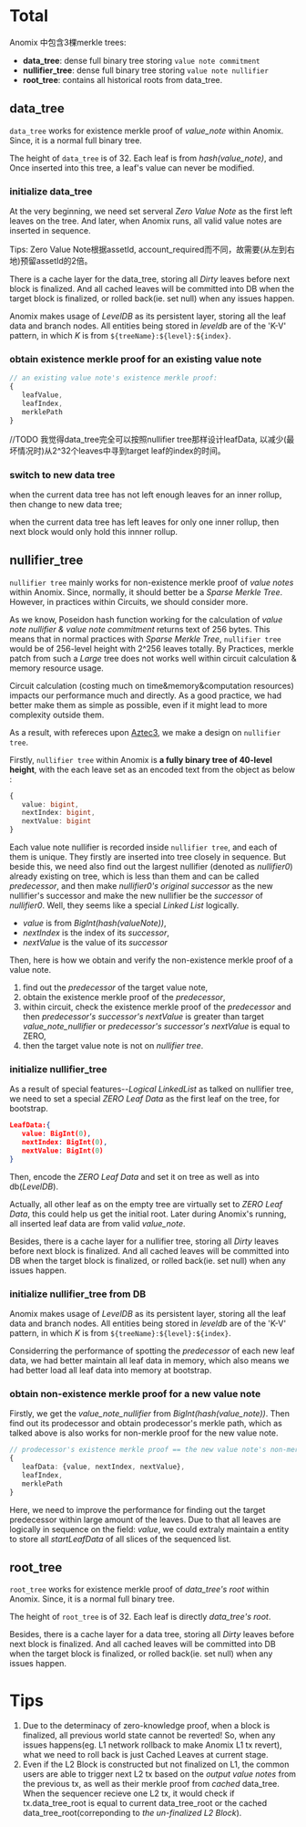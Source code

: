 # Total
Anomix 中包含3棵merkle trees: 
* **data_tree**: dense full binary tree storing `value note commitment`
* **nullifier_tree**: dense full binary tree storing `value note nullifier`
* **root_tree**: contains all historical roots from data_tree.

## data_tree
`data_tree` works for existence merkle proof of *value_note* within Anomix. Since, it is a normal full binary tree. 

The height of `data_tree` is of 32. Each leaf is from *hash(value_note)*, and Once inserted into this tree, a leaf's value can never be modified. 

### initialize data_tree
At the very beginning, we need set serveral *Zero Value Note* as the first left leaves on the tree. And later, when Anomix runs, all valid value notes are inserted in sequence.

Tips: Zero Value Note根据assetId, account_required而不同，故需要(从左到右地)预留assetId的2倍。

There is a cache layer for the data_tree, storing all *Dirty* leaves before next block is finalized. And all cached leaves will be committed into DB when the target block is finalized, or rolled back(ie. set null) when any issues happen.

Anomix makes usage of *LevelDB* as its persistent layer, storing all the leaf data and branch nodes. All entities being stored in *leveldb* are of the 'K-V' pattern, in which *K* is from `${treeName}:${level}:${index}`.

### obtain existence merkle proof for an existing value note
```ts
// an existing value note's existence merkle proof:
{
   leafValue,
   leafIndex,
   merklePath
}
```

//TODO 我觉得data_tree完全可以按照nullifier tree那样设计leafData, 以减少(最坏情况时)从2^32个leaves中寻到target leaf的index的时间。

### switch to new data tree
when the current data tree has not left enough leaves for an inner rollup, then change to new data tree;

when the current data tree has left leaves for only one inner rollup, then next block would only hold this innner rollup.

## nullifier_tree
`nullifier tree` mainly works for non-existence merkle proof of *value notes* within Anomix. Since, normally, it should better be a *Sparse Merkle Tree*. However, in practices within Circuits, we should consider more.

As we know, Poseidon hash function working for the calculation of *value note nullifier & value note commitment* returns text of 256 bytes. This means that in normal practices with *Sparse Merkle Tree*, `nullifier tree` would be of 256-level height with 2^256 leaves totally. By Practices, merkle patch from such a *Large* tree does not works well within circuit calculation & memory resource usage.

Circuit calculation (costing much on time&memory&computation resources) impacts our performance much and directly. As a good practice, we had better make them as simple as possible, even if it might lead to more complexity outside them.

As a result, with refereces upon [Aztec3](https://docs.aztec.network/aztec/protocol/trees/indexed-merkle-tree), we make a design on `nullifier tree`.

Firstly, `nullifier tree` within Anomix is **a fully binary tree of 40-level height**, with the each leave set as an encoded text from the object as below :
```ts
{
   value: bigint,
   nextIndex: bigint,
   nextValue: bigint
}
```
Each value note nullifier is recorded inside `nullifier tree`, and each of them is unique. They firstly are inserted into tree closely in sequence. But beside this, we need also find out the largest nullifier (denoted as *nullifier0*) already existing on tree, which is less than them and can be called *predecessor*, and then make *nullifier0's original successor* as the new nullifier's successor and make the new nullifier be the *successor* of *nullifier0*. Well, they seems like a special *Linked List* logically.

* *value* is from *BigInt(hash(valueNote))*, 
* *nextIndex* is the index of its *successor*,
* *nextValue* is the value of its *successor*

Then, here is how we obtain and verify the non-existence merkle proof of a value note.
1. find out the *predecessor* of the target value note,
2. obtain the existence merkle proof of the *predecessor*,
3. within circuit, check the existence merkle proof of the *predecessor* and then *predecessor's successor's nextValue* is greater than target *value_note_nullifier* or  *predecessor's successor's nextValue* is equal to ZERO,
4. then the target value note is not on *nullifier tree*.

### initialize nullifier_tree
As a result of special features--*Logical LinkedList* as talked on nullifier tree, we need to set a special *ZERO Leaf Data* as the first leaf on the tree, for bootstrap.
```JSON
LeafData:{
   value: BigInt(0),
   nextIndex: BigInt(0),
   nextValue: BigInt(0)
}
```

Then, encode the *ZERO Leaf Data* and set it on tree as well as into db(*LevelDB*).

Actually, all other leaf as on the empty tree are virtually set to *ZERO Leaf Data*, this could help us get the initial root. Later during Anomix's running, all inserted leaf data are from valid *value_note*.

Besides, there is a cache layer for a nullifier tree, storing all *Dirty* leaves before next block is finalized. And all cached leaves will be committed into DB when the target block is finalized, or rolled back(ie. set null) when any issues happen.

### initialize nullifier_tree from DB
Anomix makes usage of *LevelDB* as its persistent layer, storing all the leaf data and branch nodes. All entities being stored in *leveldb* are of the 'K-V' pattern, in which *K* is from `${treeName}:${level}:${index}`.

Considerring the performance of spotting the *predecessor* of each new leaf data, we had better maintain all leaf data in memory, which also means we had better load all leaf data into memory at bootstrap.

### obtain non-existence merkle proof for a new value note
Firstly, we get the *value_note_nullifier* from *BigInt(hash(value_note))*. Then find out its prodecessor and obtain prodecessor's merkle path, which as talked above is also works for non-merkle proof for the new value note.
```ts
// prodecessor's existence merkle proof == the new value note's non-merkle proof:
{
   leafData: {value, nextIndex, nextValue},
   leafIndex,
   merklePath
}
```

Here, we need to improve the performance for finding out the target predecessor within large amount of the leaves. Due to that all leaves are logically in sequence on the field: *value*, we could extraly maintain a entity to store all *startLeafData* of all slices of the sequenced list.

## root_tree
`root_tree` works for existence merkle proof of *data_tree's root* within Anomix. Since, it is a normal full binary tree. 

The height of `root_tree` is of 32. Each leaf is directly *data_tree's root*. 

Besides, there is a cache layer for a data tree, storing all *Dirty* leaves before next block is finalized. And all cached leaves will be committed into DB when the target block is finalized, or rolled back(ie. set null) when any issues happen.


# Tips
1. Due to the determinacy of zero-knowledge proof, when a block is finalized, all previous world state cannot be reverted! So, when any issues happens(eg. L1 network rollback to make Anomix L1 tx revert), what we need to roll back is just Cached Leaves at current stage.
2. Even if the L2 Block is constructed but not finalized on L1, the common users are able to trigger next L2 tx based on the *output value notes* from the previous tx, as well as their merkle proof from *cached* data_tree. When the sequencer recieve one L2 tx, it would check if tx.data_tree_root is equal to current data_tree_root or the cached data_tree_root(correponding to *the un-finalized L2 Block*).
